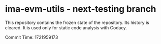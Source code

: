 # ima-evm-utils - next-testing branch

This repository contains the frozen state of the repository.
Its history is cleared. It is used only for static code
analysis with Codacy.

Commit Time: 1721959173